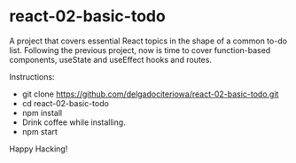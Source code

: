 # react-02-basic-todo
A project that covers essential React topics in the shape of a common to-do list.
Following the previous project, now is time to cover function-based components, useState and useEffect hooks and routes.

Instructions:

- git clone https://github.com/delgadociteriowa/react-02-basic-todo.git
- cd react-02-basic-todo
- npm install
- Drink coffee while installing.
- npm start

Happy Hacking!
